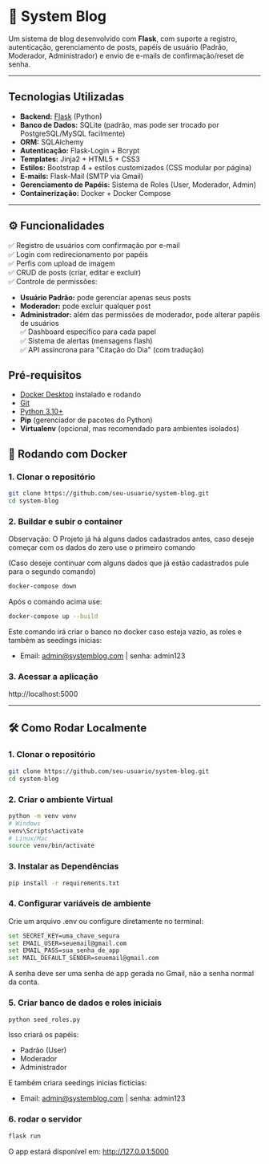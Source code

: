 # 📘 System Blog  

Um sistema de blog desenvolvido com **Flask**, com suporte a registro, autenticação, gerenciamento de posts, papéis de usuário (Padrão, Moderador, Administrador) e envio de e-mails de confirmação/reset de senha.  

---

##  Tecnologias Utilizadas  

- **Backend:** [Flask](https://flask.palletsprojects.com/) (Python)  
- **Banco de Dados:** SQLite (padrão, mas pode ser trocado por PostgreSQL/MySQL facilmente)  
- **ORM:** SQLAlchemy  
- **Autenticação:** Flask-Login + Bcrypt  
- **Templates:** Jinja2 + HTML5 + CSS3  
- **Estilos:** Bootstrap 4 + estilos customizados (CSS modular por página)  
- **E-mails:** Flask-Mail (SMTP via Gmail)  
- **Gerenciamento de Papéis:** Sistema de Roles (User, Moderador, Admin)  
- **Containerização:** Docker + Docker Compose  

---

## ⚙️ Funcionalidades  

✅ Registro de usuários com confirmação por e-mail  
✅ Login com redirecionamento por papéis  
✅ Perfis com upload de imagem  
✅ CRUD de posts (criar, editar e excluir)  
✅ Controle de permissões:  
- **Usuário Padrão:** pode gerenciar apenas seus posts  
- **Moderador:** pode excluir qualquer post  
- **Administrador:** além das permissões de moderador, pode alterar papéis de usuários  
✅ Dashboard específico para cada papel  
✅ Sistema de alertas (mensagens flash)  
✅ API assíncrona para "Citação do Dia" (com tradução)

## Pré-requisitos

- [Docker Desktop](https://www.docker.com/products/docker-desktop/) instalado e rodando
- [Git](https://git-scm.com/)  
- [Python 3.10+](https://www.python.org/downloads/)  
- **Pip** (gerenciador de pacotes do Python)  
- **Virtualenv** (opcional, mas recomendado para ambientes isolados) 

## 🐳 Rodando com Docker

### 1. Clonar o repositório  
```bash
git clone https://github.com/seu-usuario/system-blog.git
cd system-blog
```
### 2. Buildar e subir o container

Observação: O Projeto já há alguns dados cadastrados antes, caso deseje começar com os dados do zero use o primeiro comando

(Caso deseje continuar com alguns dados que já estão cadastrados pule para o segundo comando)


```bash
docker-compose down
```

Após o comando acima use:

```bash
docker-compose up --build
```
Este comando irá criar o banco no docker caso esteja vazio, as roles e também as seedings inicias:
 - Email: admin@systemblog.com | senha: admin123



### 3. Acessar a aplicação
http://localhost:5000

---

## 🛠️ Como Rodar Localmente  
### 1. Clonar o repositório  
```bash
git clone https://github.com/seu-usuario/system-blog.git
cd system-blog
```

### 2. Criar o ambiente Virtual
```bash
python -m venv venv
# Windows
venv\Scripts\activate
# Linux/Mac
source venv/bin/activate
```
### 3. Instalar as Dependências
```bash
pip install -r requirements.txt
```
### 4. Configurar variáveis de ambiente
Crie um arquivo .env ou configure diretamente no terminal:
```bash
set SECRET_KEY=uma_chave_segura
set EMAIL_USER=seuemail@gmail.com
set EMAIL_PASS=sua_senha_de_app
set MAIL_DEFAULT_SENDER=seuemail@gmail.com
```
A senha deve ser uma senha de app gerada no Gmail, não a senha normal da conta.

### 5. Criar banco de dados e roles iniciais

```bash
python seed_roles.py
```
Isso criará os papéis:

 - Padrão (User)
 - Moderador
 - Administrador

E também criara seedings inicias ficticias:
 - Email: admin@systemblog.com | senha: admin123

### 6. rodar o servidor
```bash
flask run
```
O app estará disponível em:
http://127.0.0.1:5000


